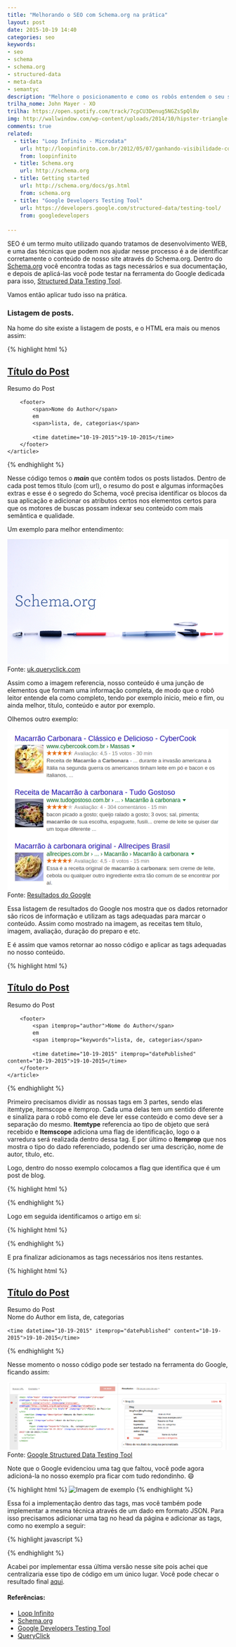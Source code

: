 ```yaml
---
title: "Melhorando o SEO com Schema.org na prática"
layout: post
date: 2015-10-19 14:40
categories: seo
keywords:
- seo
- schema
- schema.org
- structured-data
- meta-data
- semantyc
description: "Melhore o posicionamento e como os robôs entendem o seu site com o Schema.org."
trilha_nome: John Mayer - XO
trilha: https://open.spotify.com/track/7cpCU3Denug5NGZsSpQl8v
img: http://wallwindow.com/wp-content/uploads/2014/10/hipster-triangle-wallpaper.jpg
comments: true
related:
  - title: "Loop Infinito - Microdata"
    url: http://loopinfinito.com.br/2012/05/07/ganhando-visibilidade-com-schema-org
    from: loopinfinito
  - title: Schema.org
    url: http://schema.org
  - title: Getting started
    url: http://schema.org/docs/gs.html
    from: schema.org
  - title: "Google Developers Testing Tool"
    url: https://developers.google.com/structured-data/testing-tool/
    from: googledevelopers

---
```


SEO é um termo muito utilizado quando tratamos de desenvolvimento WEB, e uma das técnicas que
podem nos ajudar nesse processo é a de identificar corretamente o conteúdo de nosso site
através do Schema.org. Dentro do [Schema.org][s] você encontra todas as tags necessários e sua documentação,
e depois de aplicá-las você pode testar na ferramenta do Google dedicada para isso,
[Structured Data Testing Tool][g].

Vamos então aplicar tudo isso na prática.

### Listagem de posts.

Na home do site existe a listagem de posts, e o HTML era mais ou menos assim:

{% highlight html %}
<main role="main">
    <article>
        <h2><a href="#">Título do Post</a></h2>
        <section>Resumo do Post</section>

        <footer>
            <span>Nome do Author</span>
            em
            <span>lista, de, categorias</span>

            <time datetime="10-19-2015">19-10-2015</time>
        </footer>
    </article>
</main>
{% endhighlight %}

Nesse código temos o ***main*** que contêm todos os posts listados. Dentro de
cada post temos título (com url), o resumo do post e algumas informações extras
e esse é o segredo do Schema, você precisa identificar os blocos da sua aplicação
e adicionar os atributos certos nos elementos certos para que os motores de buscas
possam indexar seu conteúdo com mais semântica e qualidade.

Um exemplo para melhor entendimento:

![Schema.org Example][img-source]
Fonte: [uk.queryclick.com][img]

Assim como a imagem referencia, nosso conteúdo é uma junção de elementos que
formam uma informação completa, de modo que o robô leitor entende ela como
completo, tendo por exemplo ínicio, meio e fim, ou ainda melhor, título, conteúdo e autor por exemplo.

Olhemos outro exemplo:

![Resultados de pesquisa no Google][img-2-source]
Fonte: [Resultados do Google][img-2]

Essa listagem de resultados do Google nos mostra que os dados retornador são ricos
de informação e utilizam as tags adequadas para marcar o conteúdo. Assim como
mostrado na imagem, as receitas tem título, imagem, avaliação, duração do preparo e etc.

E é assim que vamos retornar ao nosso código e aplicar as tags adequadas no nosso conteúdo.

{% highlight html %}
<main role="main" itemprop="mainContentOfPage" itemscope="itemscope" itemtype="http://schema.org/Blog">
    <article role="article" itemscope="itemscope" itemtype="http://schema.org/BlogPosting" itemprop="blogPost">
        <h2 itemprop="headline"><a href="#" itemprop="url">Título do Post</a></h2>
        <section itemprop="description">Resumo do Post</section>

        <footer>
            <span itemprop="author">Nome do Author</span>
            em
            <span itemprop="keywords">lista, de, categorias</span>

            <time datetime="10-19-2015" itemprop="datePublished" content="10-19-2015">19-10-2015</time>
        </footer>
    </article>
</main>
{% endhighlight %}

Primeiro precisamos dividir as nossas tags em 3 partes, sendo elas itemtype, itemscope
e itemprop. Cada uma delas tem um sentido diferente e sinaliza para o robô como ele
deve ler esse conteúdo e como deve ser a separação do mesmo. **Itemtype** referencia
ao tipo de objeto que será recebido e **Itemscope** adiciona uma flag de identificação,
logo o a varredura será realizada dentro dessa tag. E por último o **Itemprop** que nos
mostra o tipo do dado referenciado, podendo ser uma descrição, nome de autor, título, etc.

Logo, dentro do nosso exemplo colocamos a flag que identifica que é um post de blog.

{% highlight html %}
<main role="main" itemprop="mainContentOfPage" itemscope="itemscope" itemtype="http://schema.org/Blog">
{% endhighlight %}

Logo em seguida identificamos o artigo em sí:

{% highlight html %}
<article role="article" itemscope="itemscope" itemtype="http://schema.org/BlogPosting" itemprop="blogPost">
{% endhighlight %}

E pra finalizar adicionamos as tags necessários nos itens restantes.

{% highlight html %}
<h2 itemprop="headline"><a href="#" itemprop="url">Título do Post</a></h2>
<section itemprop="description">Resumo do Post</section>
<footer>
    <span itemprop="author">Nome do Author</span>
    em
    <span itemprop="keywords">lista, de, categorias</span>

    <time datetime="10-19-2015" itemprop="datePublished" content="10-19-2015">19-10-2015</time>
</footer>
{% endhighlight %}

Nesse momento o nosso código pode ser testado na ferramenta do Google, ficando assim:

![Google Structured Data Testing Tool][img-3-source]
Fonte: [Google Structured Data Testing Tool][img-3]

Note que o Google evidenciou uma tag que faltou, você pode agora adicioná-la no nosso exemplo pra ficar com tudo redondinho. :smile:

{% highlight html %}
<img src="url-da-imagem.jpg" alt="Imagem de exemplo" itemprop="image" />
{% endhighlight %}

Essa foi a implementação dentro das tags, mas você também pode implementar a mesma técnica através de um dado em formato JSON.
Para isso precisamos adicionar uma tag no head da página e adicionar as tags, como no exemplo a seguir:

{% highlight javascript %}
<script type="application/ld+json">
{
    "@context": "http://schema.org",
    "@type": "BlogPosting",
    "headline": "{{ page.title }}",
    "url": "{{ site.url }}{{ page.url }}",
    "keywords": "{% for keyword in page.keywords %}{% if forloop.last == false %}{{ keyword }},{% else %}{{ keyword }}{% endif %}{% endfor %}",
    "image": "{{ site.url }}/assets/images/{{ page.img }}",
    "thumbnailUrl": "{{ site.url }}/assets/images/{{ page.img }}",
    "datePublished": "{{ page.date }}",
    "description": "{{ page.description }}",
    "publisher": "{{ site.name }}",
    "interactionCount": "{{ site.url }}{{ page.url }}#disqus_thread",
    "author": {
        "@type": "Person",
        "name": "{{ site.name }}",
        "image": "{{ site.url }}{{ site.picture }}",
        "url": "{{ site.url }}/sobre/"
    }
}
</script>
{% endhighlight %}

Acabei por implementar essa última versão nesse site pois achei que centralizaria esse tipo de código em um único lugar.
Você pode checar o resultado final [aqui][resultado].

#### Referências:
- [Loop Infinito][l]
- [Schema.org][s]
- [Google Developers Testing Tool][img-3]
- [QueryClick][img]

[s]: http://schema.org
[g]: https://developers.google.com/structured-data/testing-tool/
[l]: http://loopinfinito.com.br/2012/05/07/ganhando-visibilidade-com-schema-org/
[img]: http://uk.queryclick.com/seo-news/schemaorg-what-does-it-mean/
[img-source]: /assets/images/schema/schema.jpg
[img-2]: http://google.com.br
[img-2-source]: /assets/images/schema/receitas.png
[img-3]: https://developers.google.com/structured-data/testing-tool/
[img-3-source]: /assets/images/schema/google-test.png
[resultado]: https://github.com/sergiokopplin/kopplin-website/blob/gh-pages/_layouts/default.html
